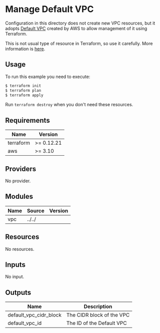 # Manage Default VPC

Configuration in this directory does not create new VPC resources, but it adopts [Default VPC](https://docs.aws.amazon.com/AmazonVPC/latest/UserGuide/default-vpc.html) created by AWS to allow management of it using Terraform.

This is not usual type of resource in Terraform, so use it carefully. More information is [here](https://www.terraform.io/docs/providers/aws/r/default_vpc.html).

## Usage

To run this example you need to execute:

```bash
$ terraform init
$ terraform plan
$ terraform apply
```

Run `terraform destroy` when you don't need these resources.

<!-- BEGINNING OF PRE-COMMIT-TERRAFORM DOCS HOOK -->
## Requirements

| Name | Version |
|------|---------|
| terraform | >= 0.12.21 |
| aws | >= 3.10 |

## Providers

No provider.

## Modules

| Name | Source | Version |
|------|--------|---------|
| vpc | ../../ |  |

## Resources

No resources.

## Inputs

No input.

## Outputs

| Name | Description |
|------|-------------|
| default\_vpc\_cidr\_block | The CIDR block of the VPC |
| default\_vpc\_id | The ID of the Default VPC |
<!-- END OF PRE-COMMIT-TERRAFORM DOCS HOOK -->
